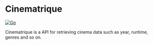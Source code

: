 # Cinematrique

[![Go](https://storage.googleapis.com/qvault-webapp-dynamic-assets/course_assets/3elNhQu.png)](https://go.dev/)

Cinematrique is a API for retrieving cinema data such as year, runtime, genres and so on.
